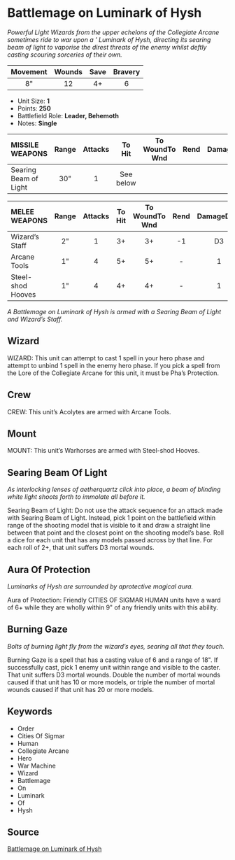 # Battlemage on Luminark of Hysh

_Powerful Light Wizards from the upper echelons of the Collegiate Arcane sometimes ride to war upon a ’ Luminark of Hysh, directing its searing beam of light to vaporise the direst threats of the enemy whilst deftly casting scouring sorceries of their own._


| Movement | Wounds | Save | Bravery |
|:--------:|:------:|:----:|:-------:|
| 8" | 12 | 4+ | 6 |

* Unit Size: **1**
* Points: **250**
* Battlefield Role: **Leader, Behemoth**
* Notes: **Single**

| MISSILE WEAPONS | Range | Attacks | To Hit | To WoundTo Wnd | Rend | DamageDmg |
|:---|:--:|:--:|:--:|:--:|:--:|:--:|
| Searing Beam of Light | 30"  | 1 | See below |


| MELEE WEAPONS | Range | Attacks | To Hit | To WoundTo Wnd | Rend | DamageDmg |
|:---|:--:|:--:|:--:|:--:|:--:|:--:|
| Wizard’s Staff | 2" | 1 | 3+ | 3+ | -1 | D3 |
| Arcane Tools | 1" | 4 | 5+ | 5+ | - | 1 |
| Steel-shod Hooves | 1" | 4 | 4+ | 4+ | - | 1 |


_A Battlemage on Luminark of Hysh is armed with a Searing Beam of Light and Wizard’s Staff._

## Wizard

WIZARD: This unit can attempt to cast 1 spell in your hero phase and attempt to unbind 1 spell in the enemy hero phase. If you pick a spell from the Lore of the Collegiate Arcane for this unit, it must be Pha’s Protection.

## Crew

CREW: This unit’s Acolytes are armed with Arcane Tools.

## Mount

MOUNT: This unit’s Warhorses are armed with Steel-shod Hooves.

## Searing Beam Of Light

_As interlocking lenses of aetherquartz click into place, a beam of blinding white light shoots forth to immolate all before it._

Searing Beam of Light:  Do not use the attack sequence for an attack made with Searing Beam of Light. Instead, pick 1 point on the battlefield within range of the shooting model that is visible to it and draw a straight line between that point and the closest point on the shooting model’s base. Roll a dice for each unit that has any models passed across by that line. For each roll of 2+, that unit suffers D3 mortal wounds.

## Aura Of Protection

_Luminarks of Hysh are surrounded by aprotective magical aura._

Aura of Protection:  Friendly CITIES OF SIGMAR HUMAN units have a ward of 6+ while they are wholly within 9" of any friendly units with this ability.

## Burning Gaze

_Bolts of burning light fly from the wizard’s eyes, searing all that they touch._

Burning Gaze is a spell that has a casting value of 6 and a range of 18". If successfully cast, pick 1 enemy unit within range and visible to the caster. That unit suffers D3 mortal wounds. Double the number of mortal wounds caused if that unit has 10 or more models, or triple the number of mortal wounds caused if that unit has 20 or more models.

## Keywords

* Order
* Cities Of Sigmar
* Human
* Collegiate Arcane
* Hero
* War Machine
* Wizard
* Battlemage
* On
* Luminark
* Of
* Hysh


## Source

[Battlemage on Luminark of Hysh](https://wahapedia.ru/aos3/factions/cities-of-sigmar/Battlemage-on-Luminark-of-Hysh)
